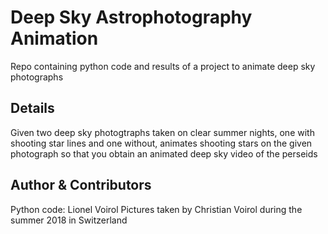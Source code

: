 # Deep Sky Astrophotography Animation
Repo containing python code and results of a project to animate deep sky photographs

## Details
Given two deep sky photogtraphs taken on clear summer nights, one with shooting star lines and one without, animates shooting stars on the given photograph so that you obtain an animated deep sky video of the perseids

## Author & Contributors
Python code: Lionel Voirol
Pictures taken by Christian Voirol during the summer 2018 in Switzerland
